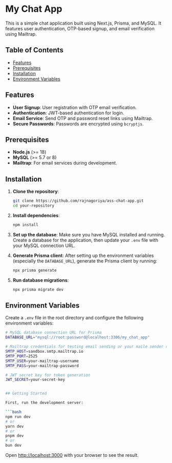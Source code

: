 # My Chat App

This is a simple chat application built using Next.js, Prisma, and MySQL. It features user authentication, OTP-based signup, and email verification using Mailtrap.

## Table of Contents

- [Features](#features)
- [Prerequisites](#prerequisites)
- [Installation](#installation)
- [Environment Variables](#environment-variables)

## Features

- **User Signup**: User registration with OTP email verification.
- **Authentication**: JWT-based authentication for login.
- **Email Service**: Send OTP and password reset links using Mailtrap.
- **Secure Passwords**: Passwords are encrypted using `bcryptjs`.

## Prerequisites

- **Node.js** (>= 18)
- **MySQL** (>= 5.7 or 8)
- **Mailtrap**: For email services during development.
  
## Installation

1. **Clone the repository**:
    ```bash
    git clone https://github.com/rajnagoriya/ass-chat-app.git
    cd your-repository
    ```

2. **Install dependencies**:
    ```bash
    npm install
    ```

3. **Set up the database**:
   Make sure you have MySQL installed and running. Create a database for the application, then update your `.env` file with your MySQL connection URL.

4. **Generate Prisma client**:
   After setting up the environment variables (especially the `DATABASE_URL`), generate the Prisma client by running:
    ```bash
    npx prisma generate
    ```

5. **Run database migrations**:
    ```bash
    npx prisma migrate dev
    ```

## Environment Variables

Create a `.env` file in the root directory and configure the following environment variables:

```bash
# MySQL database connection URL for Prisma
DATABASE_URL="mysql://root:password@localhost:3306/my_chat_app"

# Mailtrap credentials for testing email sending or your maile sender credentials
SMTP_HOST=sandbox.smtp.mailtrap.io
SMTP_PORT=2525
SMTP_USER=your-mailtrap-username
SMTP_PASS=your-mailtrap-password

# JWT secret key for token generation
JWT_SECRET=your-secret-key


## Getting Started

First, run the development server:

```bash
npm run dev
# or
yarn dev
# or
pnpm dev
# or
bun dev
```

Open [http://localhost:3000](http://localhost:3000) with your browser to see the result.
